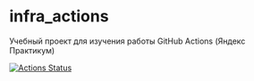 # infra_actions
Учебный проект для изучения работы GitHub Actions (Яндекс Практикум)

[![Actions Status](https://github.com/KonstantinVasilkov/yamdb_final/workflows/yamdb_workflow/badge.svg)](https://KonstantinVasilkov/yamdb_final/actions)